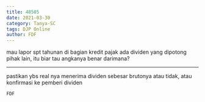 ```yaml
---
title: 48505
date: 2021-03-30
category: Tanya-SC
tags: DJP Online
author: FDF
---
```


mau lapor spt tahunan di bagian kredit pajak ada dividen yang dipotong pihak lain, itu biar tau angkanya benar darimana?

---

pastikan ybs real nya menerima dividen sebesar brutonya atau tidak, atau konfirmasi ke pemberi dividen

`FDF`
